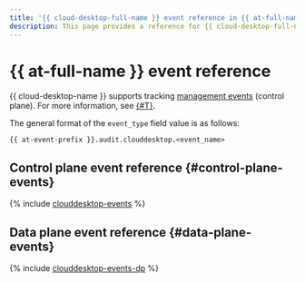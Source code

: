 ```yaml
---
title: '{{ cloud-desktop-full-name }} event reference in {{ at-full-name }}'
description: This page provides a reference for {{ cloud-desktop-full-name }} events tracked in {{ at-name }}.
---
```



# {{ at-full-name }} event reference

{{ cloud-desktop-name }} supports tracking [management events](../audit-trails/concepts/format.md) (control plane). For more information, see [{#T}](../audit-trails/concepts/format.md).

The general format of the `event_type` field value is as follows:

```text
{{ at-event-prefix }}.audit.clouddesktop.<event_name>
```

## Control plane event reference {#control-plane-events}

{% include [clouddesktop-events](../_includes/audit-trails/events/clouddesktop-events.md) %}

## Data plane event reference {#data-plane-events}

{% include [clouddesktop-events-dp](../_includes/audit-trails/events/clouddesktop-events-dp.md) %}